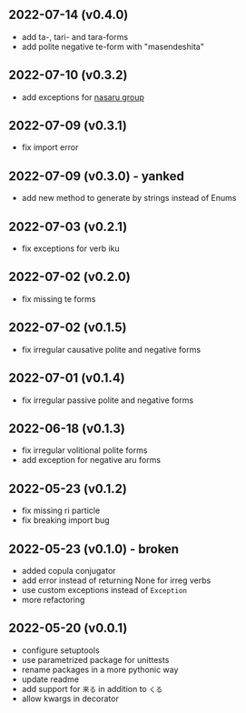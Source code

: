 ## 2022-07-14 (v0.4.0)
- add ta-, tari- and tara-forms
- add polite negative te-form with "masendeshita"

## 2022-07-10 (v0.3.2)
- add exceptions for [nasaru group](https://conjugator.reverso.net/conjugation-rules-model-japanese/model-%E3%81%AA%E3%81%95%E3%82%8B.html)

## 2022-07-09 (v0.3.1)
- fix import error

## 2022-07-09 (v0.3.0) - yanked
- add new method to generate by strings instead of Enums

## 2022-07-03 (v0.2.1)
- fix exceptions for verb iku

## 2022-07-02 (v0.2.0)
- fix missing te forms

## 2022-07-02 (v0.1.5)
- fix irregular causative polite and negative forms

## 2022-07-01 (v0.1.4)
- fix irregular passive polite and negative forms

## 2022-06-18 (v0.1.3)
- fix irregular volitional polite forms
- add exception for negative aru forms

## 2022-05-23 (v0.1.2)
- fix missing ri particle
- fix breaking import bug

## 2022-05-23 (v0.1.0) - broken
- added copula conjugator
- add error instead of returning None for irreg verbs
- use custom exceptions instead of `Exception`
- more refactoring

## 2022-05-20 (v0.0.1)
- configure setuptools
- use parametrized package for unittests
- rename packages in a more pythonic way
- update readme
- add support for `来る` in addition to `くる`
- allow kwargs in decorator